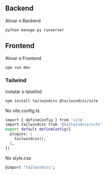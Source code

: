 ## Backend
Ativar o Backend

```bash
python manage.py runserver
```

## Frontend
Ativar o Frontend

```bash
npm run dev
```

### Tailwind
instalar o taiwlind
```bash
npm install tailwindcss @tailwindcss/vite
```

No vite.config.ts
```bash
import { defineConfig } from 'vite'
import tailwindcss from '@tailwindcss/vite'
export default defineConfig({
  plugins: [
    tailwindcss(),
  ],
})
```

No style.css
```bash
@import "tailwindcss";
```
